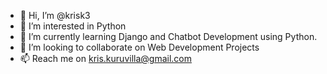 - 👋 Hi, I’m @krisk3
- 👀 I’m interested in Python
- 🌱 I’m currently learning Django and Chatbot Development using Python.
- 💞️ I’m looking to collaborate on Web Development Projects
- 📫 Reach me on kris.kuruvilla@gmail.com

<!---
krisk3/krisk3 is a ✨ special ✨ repository because its `README.md` (this file) appears on your GitHub profile.
You can click the Preview link to take a look at your changes.
--->

